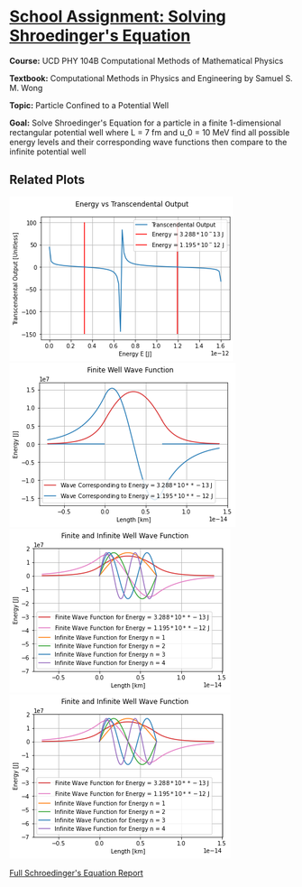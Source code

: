 
# [School Assignment: Solving Shroedinger's Equation](https://github.com/bcchap/school-assignments/blob/computational-physics/computational-physics/schro-eq.py)

**Course:** UCD PHY 104B Computational Methods of Mathematical Physics

**Textbook:** Computational Methods in Physics and Engineering by Samuel S. M. Wong

**Topic:** Particle Confined to a Potential Well

**Goal:** Solve Shroedinger's Equation for a particle in a finite 1-dimensional rectangular potential well where L = 7 fm and u_0 = 10 MeV find all possible energy levels and their corresponding wave functions then compare to the infinite potential well

## Related Plots
![Determining Roots of the Transcendental Function](https://github.com/bcchap/school-assignments/blob/computational-physics/computational-physics/rootcheck.png)
![Wave Function for the Finite Well](https://github.com/bcchap/school-assignments/blob/computational-physics/computational-physics/finwell.png)
![Wave Functions for Discrete Energy Level](https://github.com/bcchap/school-assignments/blob/computational-physics/computational-physics/infvsfin.png)
![Comparing the Infinite vs Finite Well Wave Functions](https://github.com/bcchap/school-assignments/blob/computational-physics/computational-physics/infvsfin.png)

[Full Schroedinger's Equation Report](https://github.com/bcchap/school-assignments/blob/computational-physics/computational-physics/shroq-eq-report.pdf)
